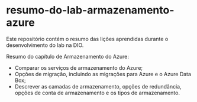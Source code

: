 # resumo-do-lab-armazenamento-azure

Este repositório contém o resumo das lições aprendidas durante o desenvolvimento do lab na DIO.

Resumo do capítulo de Armazenamento do Azure:
- Comparar os serviços de armazenamento do Azure;
- Opções de migração, incluindo as migrações para Azure e o Azure Data Box;
- Descrever as camadas de armazenamento, opções de redundância, opções de conta de armazenamento e os tipos de armazenamento.
